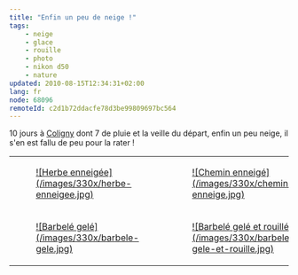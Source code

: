 ```yaml
---
title: "Enfin un peu de neige !"
tags:
    - neige
    - glace
    - rouille
    - photo
    - nikon d50
    - nature
updated: 2010-08-15T12:34:31+02:00
lang: fr
node: 68096
remoteId: c2d1b72ddacfe78d3be99809697bc564
---
```


10 jours à [Coligny](http://maps.google.fr/maps?f=q&amp;source=s_q&amp;hl=fr&amp;geocode=&amp;q=coligny&amp;sll=46.75984,1.738281&amp;sspn=9.304606,23.269043&amp;ie=UTF8&amp;hq=&amp;hnear=Coligny,+Ain,+Rh%C3%B4ne-Alpes&amp;ll=46.382939,5.346951&amp;spn=0.009207,0.022724&amp;t=h&amp;z=16) dont 7 de pluie et la veille du départ, enfin un peu neige, il s'en est fallu de peu pour la rater !

<table class="table-centre"><tr><td><figure class="object-center"><a href="/images/herbe-enneigee.jpg">![Herbe enneigée](/images/330x/herbe-enneigee.jpg)
</a></figure></td>
<td><figure class="object-center"><a href="/images/chemin-enneige.jpg">![Chemin enneigé](/images/330x/chemin-enneige.jpg)
</a></figure></td>
</tr>
<tr><td><figure class="object-center"><a href="/images/barbele-gele.jpg">![Barbelé gelé](/images/330x/barbele-gele.jpg)
</a></figure></td>
<td><figure class="object-center"><a href="/images/barbele-gele-et-rouille.jpg">![Barbelé gelé et rouillé](/images/330x/barbele-gele-et-rouille.jpg)
</a></figure></td>
</tr>

</table>

